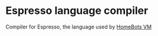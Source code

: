 # Espresso language compiler

Compiler for Espresso, the language used by [HomeBots VM](https://github.com/homebots/vm)
